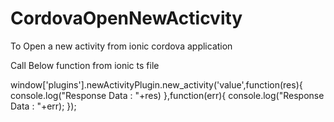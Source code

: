 # CordovaOpenNewActicvity
To Open a new activity from ionic cordova application

Call Below function from ionic ts file 

window['plugins'].newActivityPlugin.new_activity('value',function(res){
      console.log("Response Data : "+res)
    },function(err){
      console.log("Response Data : "+err);
    });
